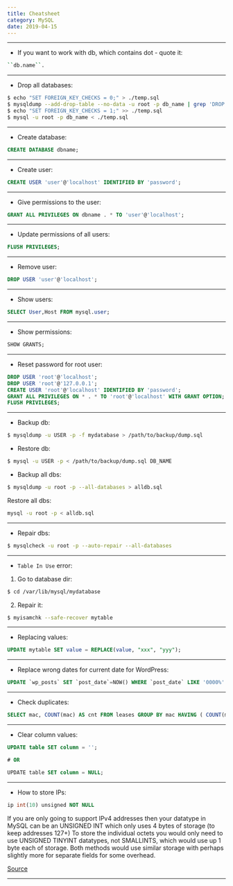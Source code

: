 ```yaml
---
title: Cheatsheet
category: MySQL
date: 2019-04-15
---
```


-----

* If you want to work with db, which contains dot - quote it:
```bash
``db.name``.
```

-----

* Drop all databases:
```bash
$ echo "SET FOREIGN_KEY_CHECKS = 0;" > ./temp.sql
$ mysqldump --add-drop-table --no-data -u root -p db_name | grep 'DROP TABLE' >> ./temp.sql
$ echo "SET FOREIGN_KEY_CHECKS = 1;" >> ./temp.sql
$ mysql -u root -p db_name < ./temp.sql
```

-----

* Create database:
```sql
CREATE DATABASE dbname;
```

-----

* Create user:
```sql
CREATE USER 'user'@'localhost' IDENTIFIED BY 'password';
```

-----

* Give permissions to the user:
```sql
GRANT ALL PRIVILEGES ON dbname . * TO 'user'@'localhost';
```

-----

* Update permissions of all users:
```sql
FLUSH PRIVILEGES;
```

-----

* Remove user:
```sql
DROP USER 'user'@'localhost';
```

-----

* Show users:
```sql
SELECT User,Host FROM mysql.user;
```

-----

* Show permissions:
```sql
SHOW GRANTS;
```

-----

* Reset password for root user:
```sql
DROP USER 'root'@'localhost';
DROP USER 'root'@'127.0.0.1';
CREATE USER 'root'@'localhost' IDENTIFIED BY 'password';
GRANT ALL PRIVILEGES ON * . * TO 'root'@'localhost' WITH GRANT OPTION;
FLUSH PRIVILEGES;
```

-----

* Backup db:
```bash
$ mysqldump -u USER -p -f mydatabase > /path/to/backup/dump.sql
```

* Restore db:
```bash
$ mysql -u USER -p < /path/to/backup/dump.sql DB_NAME
```

* Backup all dbs:
```bash
$ mysqldump -u root -p --all-databases > alldb.sql
```

Restore all dbs:
```bash
mysql -u root -p < alldb.sql
```

-----

* Repair dbs:
```bash
$ mysqlcheck -u root -p --auto-repair --all-databases
```

-----

* `Table In Use` error:
1. Go to database dir:
```bash
$ cd /var/lib/mysql/mydatabase
````
2. Repair it:
```bash
$ myisamchk --safe-recover mytable
```

-----

* Replacing values:
```sql
UPDATE mytable SET value = REPLACE(value, "xxx", "yyy");
```

-----

* Replace wrong dates for current date for WordPress:
```sql
UPDATE `wp_posts` SET `post_date`=NOW() WHERE `post_date` LIKE '0000%'
```

-----

* Check duplicates:
```sql
SELECT mac, COUNT(mac) AS cnt FROM leases GROUP BY mac HAVING ( COUNT(mac) > 1 )
```

-----

* Clear column values:
```sql
UPDATE table SET column = '';

# OR

UPDATE table SET column = NULL;
```

-----

* How to store IPs:
```sql
ip int(10) unsigned NOT NULL
```

If you are only going to support IPv4 addresses then your datatype in MySQL can be an UNSIGNED INT which only uses 4 bytes of storage (to keep addresses 127+)
To store the individual octets you would only need to use UNSIGNED TINYINT datatypes, not SMALLINTS, which would use up 1 byte each of storage.
Both methods would use similar storage with perhaps slightly more for separate fields for some overhead.

[Source](https://stackoverflow.com/questions/1108918/how-to-store-an-ip-in-mysql)

-----
